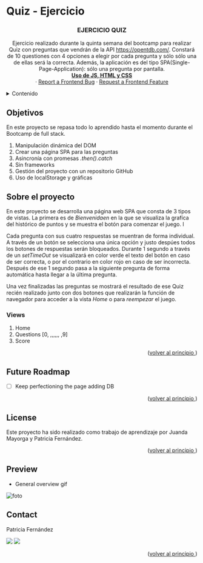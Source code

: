 # Quiz - Ejercicio

<a name="top"></a>

 <h3 align="center">EJERCICIO QUIZ</h3>

  <p align="center">
    Ejercicio realizado durante la quinta semana del bootcamp para realizar Quiz con preguntas que vendrán de la API <a href="https://opentdb.com/">https://opentdb.com/</a>. Constará de 10 questiones con 4 opciones a elegir por cada pregunta y sólo sólo una de ellas será la correcta. Además, la aplicación es del tipo SPA(Single-Page-Application): sólo una pregunta por pantalla.
    <br />
    <a href="https://github.com/pafz/quiz"><strong>Uso de JS, HTML y CSS</strong></a>
    <br />
    ·
    <a href="https://github.com/pafz/quiz/issues">Report a Frontend Bug</a>
    ·
    <a href="https://github.com/pafz/bootstrap_Juanda_PatriciaF">Request a Frontend Feature</a>
    </p>
</div>

<!-- TABLE OF CONTENTS -->
<details>
  <summary>Contenido</summary>
  <ol>
        <li><a href="https://docs.google.com/document/d/1JOtZ2-aaR_vsBeNCB2od60ObAPs-VTnLGn-0_GCCVCI/edit" target="_blank">Objetivos</a></li>
    <li>
      <a href="#about-the-project">About The Project</a>
      <ul>
        <li><a href="#endpoints">Views</a></li>
         <li><a href="#built-with">Built With</a></li>
      </ul>   
    </li>
    <li><a href="https://docs.google.com/document/d/1qU3UZgZ3E9738ztX-6jTLlzx-SKPq7x5m2Ao5Uh8-xQ/edit" target="_blank">Cuestiones Bootstrap</a></li>
    <li><a href="#contributing">Contributing</a></li>
    <li><a href="#license">License</a></li>
    <li><a href="#acknowledgments">Acknowledgments</a></li>
    <li><a href="#contact">Contact</a></li>
  </ol>
</details>

<!-- ABOUT THE OBJECTIVES -->

## Objetivos

En este proyecto se repasa todo lo aprendido hasta el momento durante el Bootcamp de full stack.
<objectives>

  <ol>
    <li>Manipulación dinámica del DOM</li>
    <li>Crear una página SPA para las preguntas</li>
    <li>Asincronía con promesas <i>.then().catch</i></li>
    <li>Sin frameworks</li>
    <li>Gestión del proyecto con un repositorio GitHub</li>
    <li>Uso de localStorage y gráficas</li>
</ol>
</objectives>

<!-- ABOUT THE PROJECT -->

## Sobre el proyecto

En este proyecto se desarrolla una página web SPA que consta de 3 tipos de vistas. La primera es de <i>Bienvenidaen</i> en la que se visualiza la grafíca del histórico de puntos y se muestra el botón para comenzar el juego. l

Cada pregunta con sus cuatro respuestas se muentran de forma individual. A través de un botón se selecciona una única opción y justo despúes todos los botones de respuestas serán bloqueados. Durante 1 segundo a través de un <i>setTimeOut</i> se visualizará en color verde el texto del botón en caso de ser correcta, o por el contrario en color rojo en caso de ser incorrecta. Después de ese 1 segundo pasa a la siguiente pregunta de forma automática hasta llegar a la última pregunta.

Una vez finalizadas las preguntas se mostrará el resultado de ese Quiz recién realizado junto con dos botones que realizarán la función de navegador para acceder a la vista <i>Home</i> o para <i>reempezar</i> el juego.

### Views

<views>
  <ol>
    <li>Home</a></li>
    <li>Questions [0, ,,,,,, ,9]</a></li>
    <li>Score</a></li>
  </ol>
</views>

<p align="right">(<a href="README.md#top">volver al principio </a>)</p>

<!-- FUTURE -->

## Future Roadmap

- [ ] Keep perfectioning the page adding DB

<p align="right">(<a href="README.md#top">volver al principio </a>)</p>

<!-- LICENSE -->

## License

Este proyecto ha sido realizado como trabajo de aprendizaje por Juanda Mayorga y Patricia Fernández.

<p align="right">(<a href="README.md#top">volver al principio </a>)</p>

<!-- PREVIEW -->

## Preview

- General overview gif

![foto](./src/assets/b2fa5531-8506-42c1-94b8-720875686632.gif)

<!-- CONTACT -->

## Contact

</p>
  <p align="justify">
Patricia Fernández

<a href = "mailto:paferza@gmail.com"><img src="https://img.shields.io/badge/-Gmail-%23333?style=for-the-badge&logo=gmail&logoColor=white" target="_blank"></a>
<a href="https://www.linkedin.com/in/patricia-fernandez-zamanillo/" target="_blank"><img src="https://img.shields.io/badge/-LinkedIn-%230077B5?style=for-the-badge&logo=linkedin&logoColor=white" target="_blank"></a>

</p>
<p align="right">(<a href="README.md#top">volver al principio </a>)</p>
